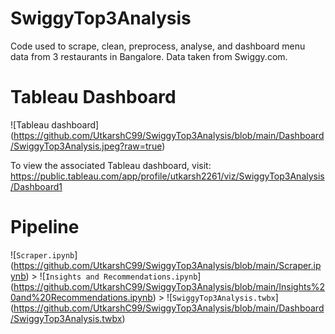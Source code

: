 # SwiggyTop3Analysis
 Code used to scrape, clean, preprocess, analyse, and dashboard menu data from 3 restaurants in Bangalore. Data taken from Swiggy.com.
 
 # Tableau Dashboard
 ![Tableau dashboard] (https://github.com/UtkarshC99/SwiggyTop3Analysis/blob/main/Dashboard/SwiggyTop3Analysis.jpeg?raw=true)
 
 To view the associated Tableau dashboard, visit: https://public.tableau.com/app/profile/utkarsh2261/viz/SwiggyTop3Analysis/Dashboard1
 
 # Pipeline
 ![`Scraper.ipynb`] (https://github.com/UtkarshC99/SwiggyTop3Analysis/blob/main/Scraper.ipynb) > ![`Insights and Recommendations.ipynb`] (https://github.com/UtkarshC99/SwiggyTop3Analysis/blob/main/Insights%20and%20Recommendations.ipynb) > ![`SwiggyTop3Analysis.twbx`] (https://github.com/UtkarshC99/SwiggyTop3Analysis/blob/main/Dashboard/SwiggyTop3Analysis.twbx)
